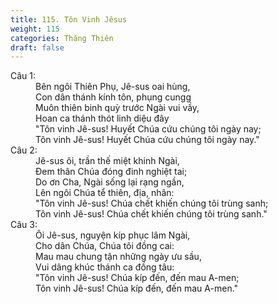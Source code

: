 ```yaml
---
title: 115. Tôn Vinh Jêsus
weight: 115
categories: Thăng Thiên
draft: false
---
```

<dl><dt>Câu 1:</dt><dd data-verse="1">Bên ngôi Thiên Phụ, Jê-sus oai hùng, <br/>Con dân thánh kính tôn, phụng cungg <br/>Muôn thiên binh quỳ trước Ngài vui vầy, <br/>Hoan ca thánh thót linh diệu đây <br/>"Tôn vinh Jê-sus! Huyết Chúa cứu chúng tôi ngày nay; <br/>Tôn vinh Jê-sus! Huyết Chúa cứu chúng tôi ngày nay." </dd><dt>Câu 2:</dt><dd data-verse="2">Jê-sus ôi, trần thế miệt khinh Ngài, <br/>Đem thân Chúa đóng đinh nghiệt tai; <br/>Do ơn Cha, Ngài sống lại rạng ngần, <br/>Lên ngôi Chúa tể thiên, địa, nhân: <br/>"Tôn vinh Jê-sus! Chúa chết khiến chúng tôi trùng sanh; <br/>Tôn vinh Jê-sus! Chúa chết khiến chúng tôi trùng sanh." </dd><dt>Câu 3:</dt><dd data-verse="3">Ôi Jê-sus, nguyện kíp phục lâm Ngài, <br/>Cho dân Chúa, Chúa tôi đồng cai: <br/>Mau mau chung tận những ngày ưu sầu, <br/>Vui dâng khúc thánh ca đồng tâu: <br/>"Tôn vinh Jê-sus! Chúa kíp đến, đến mau A-men; <br/>Tôn vinh Jê-sus! Chúa kíp đến, đến mau A-men." </dd></dl>
